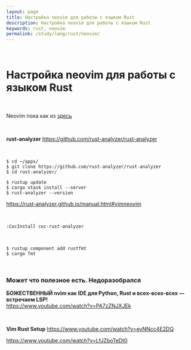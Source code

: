 ```yaml
---
layout: page
title: Настройка neovim для работы с языком Rust
description: Настройка neovim для работы с языком Rust
keywords: rust, neovim
permalink: /study/lang/rust/neovim/
---
```


<br/>

# Настройка neovim для работы с языком Rust

<br/>

Neovim пока как из [здесь](/env/ide/neovim/)

<br/>

**rust-analyzer**
https://github.com/rust-analyzer/rust-analyzer

<br/>

```
$ cd ~/apps/
$ git clone https://github.com/rust-analyzer/rust-analyzer
$ cd rust-analyzer/

$ rustup update
$ cargo xtask install --server
$ rust-analyzer --version
```

<!-- <br/>

```
// Не знаю зачем. Наверное, чтобы не было ошибки!

$ sudo apt-get install ctags
$ cargo install rusty-tags
``` -->

https://rust-analyzer.github.io/manual.html#vimneovim

<br/>

```
:CocInstall coc-rust-analyzer
```

<br/>

```
$ rustup component add rustfmt
$ cargo fmt
```

<br/>

### Может что полезное есть. Недоразобрался

**БОЖЕСТВЕННЫЙ nvim как IDE для Python, Rust и всех-всех-всех — встречаем LSP!**  
https://www.youtube.com/watch?v=PA7zZNJXJEk

<br/>

**Vim Rust Setup**
https://www.youtube.com/watch?v=evNNcc4E2DQ

https://www.youtube.com/watch?v=LfJZboTeDt0
